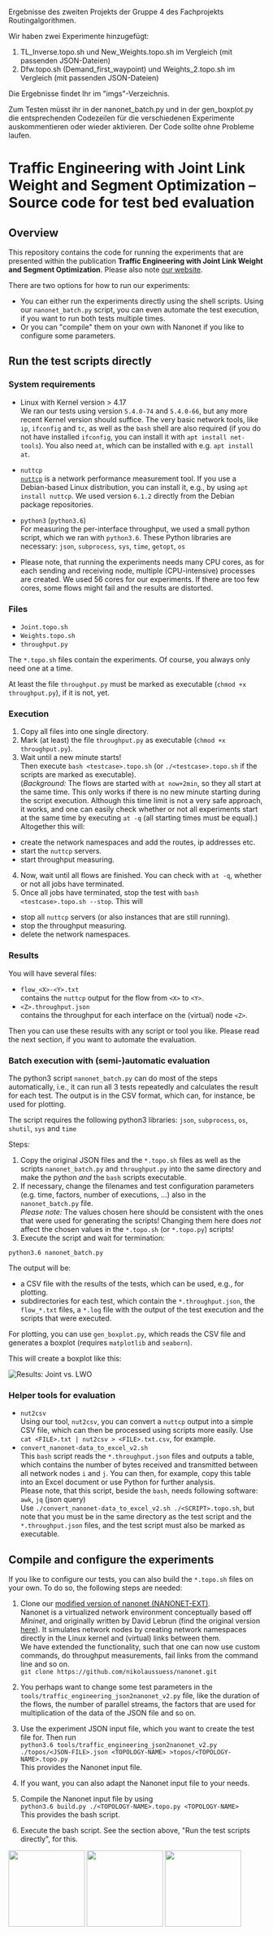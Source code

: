 Ergebnisse des zweiten Projekts der Gruppe 4 des Fachprojekts Routingalgorithmen.

 Wir haben zwei Experimente hinzugefügt:

1. TL_Inverse.topo.sh und New_Weights.topo.sh im Vergleich (mit passenden JSON-Dateien)
2. Dfw.topo.sh (Demand_first_waypoint) und Weights_2.topo.sh im Vergleich (mit passenden JSON-Dateien)

Die Ergebnisse findet Ihr im "imgs"-Verzeichnis.

Zum Testen müsst ihr in der nanonet_batch.py und in der gen_boxplot.py die entsprechenden Codezeilen für die verschiedenen Experimente auskommentieren oder wieder aktivieren.
Der Code sollte ohne Probleme laufen.


# Traffic Engineering with Joint Link Weight and Segment Optimization &ndash; Source code for test bed evaluation
## Overview
This repository contains the code for running the experiments that are presented within the publication **Traffic Engineering with Joint Link Weight and Segment Optimization**. Please also note [our website](https://whatif-tools.net/segment-routing/).

There are two options for how to run our experiments:

* You can either run the experiments directly using the shell scripts. Using our `nanonet_batch.py` script, you can even automate the test execution, if you want to run both tests multiple times.
* Or you can "compile" them on your own with Nanonet if you like to configure some parameters.

## Run the test scripts directly
### System requirements
* Linux with Kernel version &gt; 4.17<br>
We ran our tests using version `5.4.0-74` and `5.4.0-66`, but any more recent Kernel version should suffice. The very basic network tools, like `ip`, `ifconfig` and `tc`, as well as the `bash` shell are also required (if you do not have installed `ifconfig`, you can install it with `apt install net-tools`). You also need `at`, which can be installed with e.g. `apt install at`.

* `nuttcp`<br>
[`nuttcp`](https://www.nuttcp.net/) is a network performance measurement tool. If you use a Debian-based Linux distribution, you can install it, e.g., by using `apt install nuttcp`. We used version `6.1.2` directly from the Debian package repositories.

* `python3` (`python3.6`)<br>
For measuring the per-interface throughput, we used a small python script, which we ran with `python3.6`. These Python libraries are necessary: `json`, `subprocess`, `sys`, `time`, `getopt`, `os`

* Please note, that running the experiments needs many CPU cores, as for each sending and receiving node, multiple (CPU-intensive) processes are created. We used 56 cores for our experiments. If there are too few cores, some flows might fail and the results are distorted.

### Files
* `Joint.topo.sh`
* `Weights.topo.sh`
* `throughput.py`

The `*.topo.sh` files contain the experiments. Of course, you always only need one at a time.

At least the file `throughput.py` must be marked as executable (`chmod +x throughput.py`), if it is not, yet.

### Execution
1. Copy all files into one single directory.
2. Mark (at least) the file `throughput.py` as executable (`chmod +x throughput.py`).
3. Wait until a new minute starts!<br>
Then execute `bash <testcase>.topo.sh` (or `./<testcase>.topo.sh` if the scripts are marked as executable).<br>
(_Background:_ The flows are started with `at now+2min`, so they all start at the same time. This only works if there is no new minute starting during the script execution. Although this time limit is not a very safe approach, it works, and one can easily check whether or not all experiments start at the same time by executing `at -q` (all starting times must be equal).)<br>
Altogether this will:  
  * create the network namespaces and add the routes, ip addresses etc.
  * start the `nuttcp` servers.
  * start throughput measuring.
4. Now, wait until all flows are finished. You can check with `at -q`, whether or not all jobs have terminated.
5. Once all jobs have terminated, stop the test with `bash <testcase>.topo.sh --stop`. This will
  * stop all `nuttcp` servers (or also instances that are still running).  
  * stop the throughput measuring.
  * delete the network namespaces.

### Results
You will have several files:

* `flow_<X>-<Y>.txt`<br>
contains the `nuttcp` output for the flow from `<X>` to `<Y>`.
* `<Z>.throughput.json`<br>
contains the throughput for each interface on the (virtual) node `<Z>`.

Then you can use these results with any script or tool you like. Please read the next section, if you want to automate the evaluation.

### Batch execution with (semi-)automatic evaluation
The python3 script `nanonet_batch.py` can do most of the steps automatically, i.e., it can run all 3 tests repeatedly and calculates the result for each test. The output is in the CSV format, which can, for instance, be used for plotting.

The script requires the following python3 libraries: `json`, `subprocess`, `os`, `shutil`, `sys` and `time`

Steps:

1. Copy the original JSON files and the `*.topo.sh` files as well as the scripts `nanonet_batch.py` and `throughput.py` into the same directory and make the python *and* the `bash` scripts executable.
2. If necessary, change the filenames and test configuration parameters (e.g. time, factors, number of executions, ...) also in the `nanonet_batch.py` file.<br>
*Please note:* The values chosen here should be consistent with the ones that were used for generating the scripts! Changing them here does _not_ affect the chosen values in the `*.topo.sh` (or `*.topo.py`) scripts!
3. Execute the script and wait for termination:
```
python3.6 nanonet_batch.py
```

The output will be:

* a CSV file with the results of the tests, which can be used, e.g., for plotting.
* subdirectories for each test, which contain the `*.throughput.json`, the `flow_*.txt` files, a `*.log` file with the output of the test execution and the scripts that were executed.

For plotting, you can use `gen_boxplot.py`, which reads the CSV file and generates a boxplot (requires `matplotlib` and `seaborn`).

This will create a boxplot like this:

![Results: Joint vs. LWO](imgs/nanonet_plot_10x.png)

### Helper tools for evaluation
* `nut2csv`<br>
Using our tool, `nut2csv`, you can convert a `nuttcp` output into a simple CSV file, which can then be processed using scripts more easily. Use `cat <FILE>.txt | nut2csv > <FILE>.txt.csv`, for example.
* `convert_nanonet-data_to_excel_v2.sh`<br>
This `bash` script reads the `*.throughput.json` files and outputs a table, which contains the number of bytes received and transmitted between all network nodes `i` and `j`. You can then, for example, copy this table into an Excel document or use Python for further analysis.<br>
Please note, that this script, beside the `bash`, needs following software: `awk`, `jq` (json query)<br>
Use `./convert_nanonet-data_to_excel_v2.sh ./<SCRIPT>.topo.sh`, but note that you must be in the same directory as the test script and the `*.throughput.json` files, and the test script must also be marked as executable.


## Compile and configure the experiments
If you like to configure our tests, you can also build the `*.topo.sh` files on your own. To do so, the following steps are needed:

1. Clone our [modified version of nanonet (NANONET-EXT)](https://github.com/nikolaussuess/nanonet).<br>
Nanonet is a virtualized network environment conceptually based off _Mininet_, and originally written by David Lebrun (find the original version [here](https://github.com/segment-routing/nanonet)). It simulates network nodes by creating network namespaces directly in the Linux kernel and (virtual) links between them.<br>
We have extended the functionality, such that one can now use custom commands, do throughput measurements, fail links from the command line and so on.<br>
```git clone https://github.com/nikolaussuess/nanonet.git```
2. You perhaps want to change some test parameters in the `tools/traffic_engineering_json2nanonet_v2.py` file, like the duration of the flows, the number of parallel streams, the factors that are used for multiplication of the data of the JSON file and so on.

3. Use the experiment JSON input file, which you want to create the test file for. Then run <br>
`python3.6 tools/traffic_engineering_json2nanonet_v2.py ./topos/<JSON-FILE>.json <TOPOLOGY-NAME> >topos/<TOPOLOGY-NAME>.topo.py
`<br>
This provides the Nanonet input file.

4. If you want, you can also adapt the Nanonet input file to your needs.

5. Compile the Nanonet input file by using <br>
`python3.6 build.py ./<TOPOLOGY-NAME>.topo.py <TOPOLOGY-NAME>` <br>
This provides the bash script. 

6. Execute the bash script. See the section above, "Run the test scripts directly", for this.

<p float="left">
  <a href="https://www.acm.org/publications/policies/artifact-review-and-badging-current"><img src="imgs/artifacts_available_v1_1.png" width="150" /></a>
  <a href="https://www.acm.org/publications/policies/artifact-review-and-badging-current"><img src="imgs/artifacts_evaluated_functional_v1_1.png" width="150" /></a>
  <a href="https://www.acm.org/publications/policies/artifact-review-and-badging-current"><img src="imgs/artifacts_evaluated_reusable_v1_1.png" width="150" /></a>
</p>
